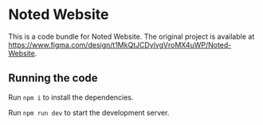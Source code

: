 
  # Noted Website

  This is a code bundle for Noted Website. The original project is available at https://www.figma.com/design/t1MkQtJCDylvgVroMX4uWP/Noted-Website.

  ## Running the code

  Run `npm i` to install the dependencies.

  Run `npm run dev` to start the development server.
  